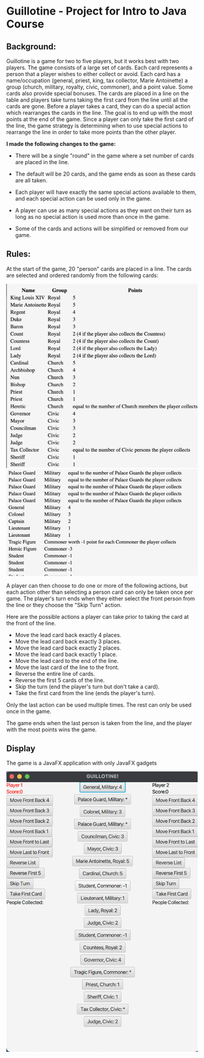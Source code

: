 # Guillotine - Project for Intro to Java Course
## Background:

Guillotine is a game for two to five players, but it works best with two players. The game consists of a large set of cards. Each card represents a person that a player wishes to either collect or avoid. Each card has a name/occupation (general, priest, king, tax collector, Marie Antoinette) a group (church, military, royalty, civic, commoner), and a point value. Some cards also provide special bonuses. The cards are placed in a line on the table and players take turns taking the first card from the line until all the cards are gone. Before a player takes a card, they can do a special action which rearranges the cards in the line. The goal is to end up with the most points at the end of the game. Since a player can only take the first card of the line, the game strategy is determining when to use special actions to rearrange the line in order to take more points than the other player.

**I made the following changes to the game:**

* There will be a single "round" in the game where a set number of cards are placed in the line. 

* The default will be 20 cards, and the game ends as soon as these cards are all taken.

* Each player will have exactly the same special actions available to them, and each special action can be used only in the game.

* A player can use as many special actions as they want on their turn as long as no special action is used more than once in the game.


* Some of the cards and actions will be simplified or removed from our game.

## Rules:

At the start of the game, 20 "person" cards are placed in a line. The cards are selected and ordered randomly from the following cards: 

![](/Image/cards1.png)
![](/Image/cards2.png)

A player can then choose to do one or more of the following actions, but each action other than selecting a person card can only be taken once per game. The player's turn ends when they either select the front person from the line or they choose the "Skip Turn" action.

Here are the possible actions a player can take prior to taking the card at the front of the line.

* Move the lead card back exactly 4 places.
* Move the lead card back exactly 3 places.
* Move the lead card back exactly 2 places.
* Move the lead card back exactly 1 place.
* Move the lead card to the end of the line.
* Move the last card of the line to the front.
* Reverse the entire line of cards.
* Reverse the first 5 cards of the line.
* Skip the turn (end the player's turn but don't take a card).
* Take the first card from the line (ends the player's turn).

Only the last action can be used multiple times. The rest can only be used once in the game.

The game ends when the last person is taken from the line, and the player with the most points wins the game.

## Display

The game is a JavaFX application with only JavaFX gadgets

![](/Image/gameplay.png)